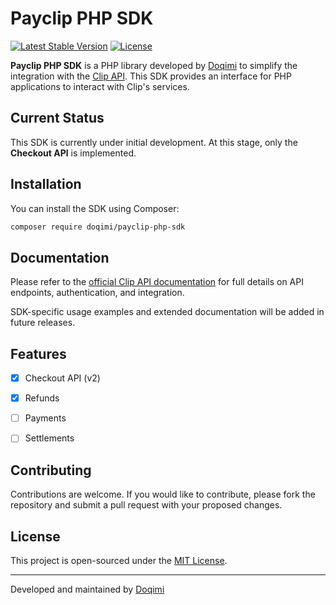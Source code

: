 # Payclip PHP SDK

[![Latest Stable Version](https://poser.pugx.org/doqimi/payclip-php-sdk/v)](https://packagist.org/packages/doqimi/payclip-php-sdk)
[![License](https://poser.pugx.org/doqimi/payclip-php-sdk/license)](LICENSE)

**Payclip PHP SDK** is a PHP library developed by [Doqimi](https://doqimi.com/) to simplify the integration with the [Clip API](https://developer.clip.mx/). This SDK provides an interface for PHP applications to interact with Clip's services.

## Current Status

This SDK is currently under initial development. At this stage, only the **Checkout API** is implemented.

## Installation

You can install the SDK using Composer:

```bash
composer require doqimi/payclip-php-sdk
```

## Documentation

Please refer to the [official Clip API documentation](https://developer.clip.mx/) for full details on API endpoints, authentication, and integration.

SDK-specific usage examples and extended documentation will be added in future releases.

## Features

- [x] Checkout API (v2)
- [x] Refunds
- [ ] Payments
- [ ] Settlements


## Contributing

Contributions are welcome. If you would like to contribute, please fork the repository and submit a pull request with your proposed changes.

## License

This project is open-sourced under the [MIT License](LICENSE).

---

Developed and maintained by [Doqimi](https://doqimi.com/)
